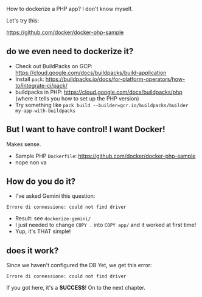 
How to dockerize a PHP app? I don't know myself.

Let's try this:

https://github.com/docker/docker-php-sample

## do we even need to dockerize it?

* Check out   BuildPacks on GCP: https://cloud.google.com/docs/buildpacks/build-application
* Install `pack`: https://buildpacks.io/docs/for-platform-operators/how-to/integrate-ci/pack/
* buildpacks in PHP: https://cloud.google.com/docs/buildpacks/php (where it tells you how to set up the PHP version)
* Try something like `pack build --builder=gcr.io/buildpacks/builder my-app-with-buildpacks`

## But I want to have control! I want Docker!

Makes sense.

* Sample PHP `Dockerfile`:  https://github.com/docker/docker-php-sample
* nope non va


## How do you do it?

* I've asked Gemini this question:

```
Errore di connessione: could not find driver
```
* Result: see `dockerize-gemini/`
* I just needed to change `COPY .` into `COPY app/` and it worked at first time!
* Yup, it's THAT simple!


## does it work?

Since we haven't configured the DB Yet, we get this error:

```
Errore di connessione: could not find driver
```

If you got here, it's a **SUCCESS**! On to the next chapter.
